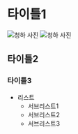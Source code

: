 # 타이틀1
![청하 사진](https://img.sbs.co.kr/newsnet/etv/upload/2019/01/04/30000620599_1280.jpg)
![청하 사진](https://pt-br.facebook.com/Chungha9629/photos/a.147512229286067/265909190779703/?type=3&eid=ARBfHxvzYFR7qF1FooME80vVcPJ7Y0SON2e3uf_m_MANSV8YHspQDzgg-FdLIrtuFwt0Q4j15LBB3hHd&__xts__%5B0%5D=68.ARCm9RJVA1NRU0PFdcmtoPxYgVSPWgkfZ5OUvYWtU-dPIZfcf12S-lUgPZWDtmz9QSoKwhlUHMAq4mFqhb09woxEwTJu1L951pTUska3Kr1sedqy6zXGD_PnDUVOVd_p_PWlfSFhGGCV49ylCoabOJMbhS_gNZzO5CELr01NGLIdm6xKVJn-ZipbTLRppdaaUY5Ou0FiEVEqm1jK6zp5QhNtG9jF9ZXNHv_AQjm51_39_r6wgXpNkBQd6tPFv_ANaf8iXek_nVPQNZaULodtg9Pw7OIlzV3ofLZ6B_3iV5iOE7T9e-2tuliI0Frm4hDAmfyef4FBUMTLPYtYQ950Ijk&__tn__=EEHH-R)
## 타이틀2
### 타이틀3
* 리스트
  - 서브리스트1
  - 서브리스트2
  - 서브리스트3

